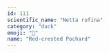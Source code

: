 ```yaml
---
id: 111
scientific_name: "Netta rufina"
category: "duck"
emoji: "🦆"
name: "Red-crested Pochard"
---
```

